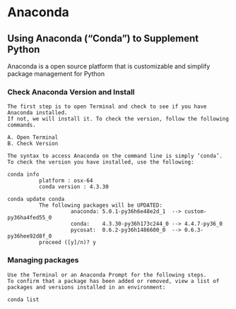 # Anaconda

## Using Anaconda (“Conda”) to Supplement Python
Anaconda is a open source platform that is customizable and simplify package management for Python

### Check Anaconda Version and Install

```
The first step is to open Terminal and check to see if you have Anaconda installed. 
If not, we will install it. To check the version, follow the following commands.

A. Open Terminal
B. Check Version

The syntax to access Anaconda on the command line is simply ‘conda’. 
To check the version you have installed, use the following:

conda info
          platform : osx-64
          conda version : 4.3.30
          
conda update conda
          The following packages will be UPDATED:
                    anaconda: 5.0.1-py36h6e48e2d_1  --> custom-py36ha4fed55_0
                    conda:    4.3.30-py36h173c244_0 --> 4.4.7-py36_0         
                    pycosat:  0.6.2-py36h1486600_0  --> 0.6.3-py36hee92d8f_0 
          proceed ([y]/n)? y
```
### Managing packages
```
Use the Terminal or an Anaconda Prompt for the following steps.
To confirm that a package has been added or removed, view a list of packages and versions installed in an environment:

conda list
```




